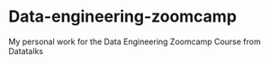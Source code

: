 # Data-engineering-zoomcamp
My personal work for the Data Engineering Zoomcamp Course from Datatalks
